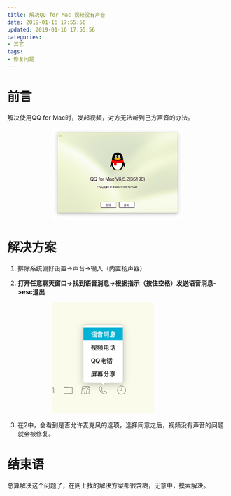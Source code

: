 ```yaml
---
title: 解决QQ for Mac 视频没有声音
date: 2019-01-16 17:55:56
updated: 2019-01-16 17:55:56
categories:
- 其它
tags:
- 修复问题
---
```

# 前言
解决使用QQ for Mac时，发起视频，对方无法听到己方声音的办法。
<div style="width: 300px; margin: auto">

![qq版本截图](https://raw.githubusercontent.com/zhongqin0820/zhongqin0820.github.io/source-articles/source/images/daily/tools/%E5%B1%8F%E5%B9%95%E5%BF%AB%E7%85%A7%202019-01-16%2017.57.15.png)
</div>

<!-- more -->
# 解决方案
1. 排除系统偏好设置->声音->输入（内置扬声器）

2. **打开任意聊天窗口->找到语音消息->根据指示（按住空格）发送语音消息->esc退出**

<div style="width: 300px; margin: auto">

![语音消息](https://raw.githubusercontent.com/zhongqin0820/zhongqin0820.github.io/source-articles/source/images/daily/tools/%E5%B1%8F%E5%B9%95%E5%BF%AB%E7%85%A7%202019-01-16%2017.58.20.png)
</div>

3. 在2中，会看到是否允许麦克风的选项，选择同意之后，视频没有声音的问题就会被修复。

# 结束语
总算解决这个问题了，在网上找的解决方案都很含糊，无意中，摸索解决。
